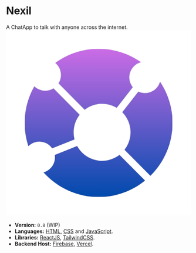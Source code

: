 # Nexil
A ChatApp to talk with anyone across the internet.
![nexil-icon-transparent](./nexil-icon-transparent.png)

- **Version:** `0.8` (WIP)
- **Languages:** [HTML](https://en.m.wikipedia.org/wiki/HTML), [CSS](https://en.m.wikipedia.org/wiki/CSS) and [JavaScript](https://en.m.wikipedia.org/wiki/JavaScript).
- **Libraries:** [ReactJS](https://react.dev/), [TailwindCSS](https://tailwindcss.com/).
- **Backend Host:** [Firebase](https://firebase.google.com/), [Vercel](https://vercel.com/).
